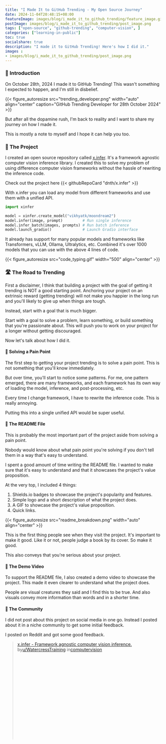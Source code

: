 ```yaml
---
title: "I Made It to GitHub Trending - My Open Source Journey"
date: 2024-11-04T20:48:15+08:00
featureImage: images/blog/i_made_it_to_github_trending/feature_image.gif
postImage: images/blog/i_made_it_to_github_trending/post_image.png
tags: ["open-source", "github-trending", "computer-vision", ]
categories: ["learning-in-public"]
toc: true
socialshare: true
description: "I made it to GitHub Trending! Here's how I did it."
images : 
- images/blog/i_made_it_to_github_trending/post_image.png
---
```



### 👋 Introduction

On October 28th, 2024 I made it to GitHub Trending! This wasn't something I expected to happen, and I'm still in disbelief.

{{< figure_autoresize src="trending_developer.png" width="auto" align="center" caption="GitHub Trending Developer for 28th October 2024" >}}

But after all the dopamine rush, I'm back to reality and I want to share my journey on how I made it. 

This is mostly a note to myself and I hope it can help you too.

### 🚀 The Project
I created an open source repository called [x.infer](https://github.com/dnth/x.infer). It's a framework agnostic computer vision inference library. 
I created this to solve my problem of using difference computer vision frameworks without the hassle of rewriting the inference code.

Check out the project here
{{< githubRepoCard "dnth/x.infer" >}}

With x.infer you can load any model from different frameworks and use them with a unified API.

```python
import xinfer

model = xinfer.create_model("vikhyatk/moondream2")
model.infer(image, prompt)         # Run single inference
model.infer_batch(images, prompts) # Run batch inference
model.launch_gradio()              # Launch Gradio interface
```

It already has support for many popular models and frameworks like Transformers, vLLM, Ollama, Ultralytics, etc. Combined it's over 1000 models that you can use with the above 4 lines of code.

{{< figure_autoresize src="code_typing.gif" width="500" align="center" >}}


### 🛣️ The Road to Trending

First a disclaimer, I think that building a project with the goal of getting it trending is NOT a good starting point. 
Anchoring your project on an extrinsic reward (getting trending) will not make you happier in the long run and you'll likely to give up when things are tough.

Instead, start with a goal that is much bigger. 

Start with a goal to solve a problem, learn something, or build something that you're passionate about.
This will push you to work on your project for a longer without getting discouraged.

Now let's talk about how I did it.

#### 🎯 Solving a Pain Point
The first step to getting your project trending is to solve a pain point. This is not something that you'll know immediately. 

But over time, you'll start to notice some patterns.
For me, one pattern emerged, there are many frameworks, and each framework has its own way of loading the model, inference, and post-processing, etc. 

Every time I change framework, I have to rewrite the inference code. This is really annoying.

Putting this into a single unified API would be super useful.

#### 📝 The README File
This is probably the most important part of the project aside from solving a pain point.

Nobody would know about what pain point you're solving if you don't tell them in a way that's easy to understand.

I spent a good amount of time writing the README file. I wanted to make sure that it's easy to understand and that it showcases the project's value proposition.

At the very top, I included 4 things:
1. Shields.io badges to showcase the project's popularity and features.
2. Simple logo and a short description of what the project does.
3. A GIF to showcase the project's value proposition.
4. Quick links.

{{< figure_autoresize src="readme_breakdown.png" width="auto" align="center" >}}

This is the first thing people see when they visit the project. It's important to make it good. Like it or not, people judge a book by its cover. So make it good.

This also conveys that you're serious about your project.

#### 🎥 The Demo Video
To support the README file, I also created a demo video to showcase the project. This made it even clearer to understand what the project does. 

People are visual creatures they said and I find this to be true. And also visuals convey more information than words and in a shorter time.

#### 👥 The Community

I did not post about this project on social media in one go. Instead I posted about it in a niche community to get some initial feedback.

I posted on Reddit and got some good feedback.

<blockquote class="reddit-embed-bq" style="height:316px" data-embed-locale="en-EN" data-embed-height="316"><a href="https://www.reddit.com/r/computervision/comments/1gbmuum/xinfer_framework_agnostic_computer_vision/">x.infer - Framework agnostic computer vision inference.</a><br> by<a href="https://www.reddit.com/user/WatercressTraining/">u/WatercressTraining</a> in<a href="https://www.reddit.com/r/computervision/">computervision</a></blockquote><script async="" src="https://embed.reddit.com/widgets.js" charset="UTF-8"></script>
